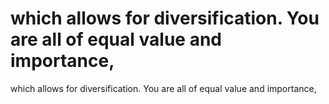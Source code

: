 # which allows for diversification. You are all of equal value and importance,

which allows for diversification. You are all of equal value and importance,